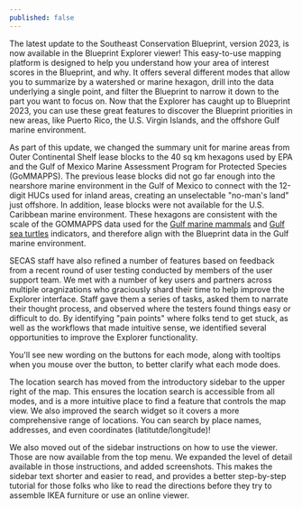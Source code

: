 ```yaml
---
published: false
---
```

The latest update to the Southeast Conservation Blueprint, version 2023, is now available in the Blueprint Explorer viewer! This easy-to-use mapping platform is designed to help you understand how your area of interest scores in the Blueprint, and why. It offers several different modes that allow you to summarize by a watershed or marine hexagon, drill into the data underlying a single point, and filter the Blueprint to narrow it down to the part you want to focus on. Now that the Explorer has caught up to Blueprint 2023, you can use these great features to discover the Blueprint priorities in new areas, like Puerto Rico, the U.S. Virgin Islands, and the offshore Gulf marine environment.

As part of this update, we changed the summary unit for marine areas from Outer Continental Shelf lease blocks to the 40 sq km hexagons used by EPA and the Gulf of Mexico Marine Assessment Program for Protected Species (GoMMAPPS). The previous lease blocks did not go far enough into the nearshore marine environment in the Gulf of Mexico to connect with the 12-digit HUCs used for inland areas, creating an unselectable "no-man's land" just offshore. In addition, lease blocks were not available for the U.S. Caribbean marine environment. These hexagons are consistent with the scale of the GOMMAPPS data used for the [Gulf marine mammals](https://secas-fws.hub.arcgis.com/maps/fws::gulf-marine-mammals-southeast-blueprint-indicator-2023/about) and [Gulf sea turtles](https://secas-fws.hub.arcgis.com/maps/fws::gulf-sea-turtles-southeast-blueprint-indicator-2023/about) indicators, and therefore align with the Blueprint data in the Gulf marine environment.

SECAS staff have also refined a number of features based on feedback from a recent round of user testing conducted by members of the user support team. We met with a number of key users and partners across multiple oragnizations who graciously shard their time to help improve the Explorer interface. Staff gave them a series of tasks, asked them to narrate their thought process, and observed where the testers found things easy or difficult to do. By identifying "pain points" where folks tend to get stuck, as well as the workflows that made intuitive sense, we identified several opportunities to improve the Explorer functionality.

You'll see new wording on the buttons for each mode, along with tooltips when you mouse over the button, to better clarify what each mode does.

The location search has moved from the introductory sidebar to the upper right of the map. This ensures the location search is accessible from all modes, and is a more intuitive place to find a feature that controls the map view. We also improved the search widget so it covers a more comprehensive range of locations. You can search by place names, addresses, and even coordinates (latitutde/longitude)!

We also moved out of the sidebar instructions on how to use the viewer. Those are now available from the top menu. We expanded the level of detail available in those instructions, and added screenshots. This makes the sidebar text shorter and easier to read, and provides a better step-by-step tutorial for those folks who like to read the directions before they try to assemble IKEA furniture or use an online viewer.










